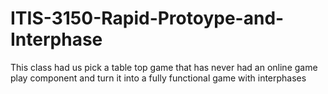 # ITIS-3150-Rapid-Protoype-and-Interphase
This class had us pick a table top game that has never had an online game play component and turn it into a fully functional game with interphases
